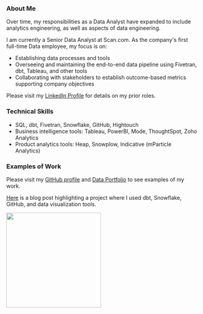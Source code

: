 ### About Me

Over time, my responsibilities as a Data Analyst have expanded to include analytics engineering, as well as aspects of data engineering.

I am currently a Senior Data Analyst at Scan.com. As the company's first full-time Data employee, my focus is on:
* Establishing data processes and tools
* Overseeing and maintaining the end-to-end data pipeline using Fivetran, dbt, Tableau, and other tools
* Collaborating with stakeholders to establish outcome-based metrics supporting company objectives

Please visit my [LinkedIn Profile](https://www.linkedin.com/in/katieshaffer/) for details on my prior roles.

### Technical Skills
* SQL, dbt, Fivetran, Snowflake, GitHub, Hightouch
* Business intelligence tools: Tableau, PowerBI, Mode, ThoughtSpot, Zoho Analytics
* Product analytics tools: Heap, Snowplow, Indicative (mParticle Analytics)

### Examples of Work
Please visit my [GitHub profile](https://github.com/katieshaffer) and [Data Portfolio](https://mavenanalytics.io/profile/78b13390-a0c1-7060-14be-1037c71dc501) to see examples of my work.

[Here](https://www.paradime.io/blog/charting-nba-histories-katie-shaffers-analytical-journey) is a blog post highlighting a  project where I used dbt, Snowflake, GitHub, and data visualization tools.

[<img src="./assets/Blog%20Post.png" height="250" />](https://www.paradime.io/blog/charting-nba-histories-katie-shaffers-analytical-journey)
